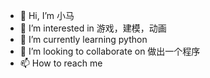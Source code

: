 - 👋 Hi, I’m 小马
- 👀 I’m interested in 游戏，建模，动画
- 🌱 I’m currently learning python
- 💞️ I’m looking to collaborate on 做出一个程序
- 📫 How to reach me 

<!---
15187065237/15187065237 is a ✨ special ✨ repository because its `README.md` (this file) appears on your GitHub profile.
You can click the Preview link to take a look at your changes.
--->
